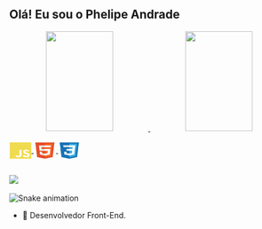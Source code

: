 ## Olá! Eu sou o Phelipe Andrade
<div align="center">
  <a href="https://github.com/phelipe-andrade">
  <img height="180em"  width="49%" src="https://github-readme-stats.vercel.app/api?username=phelipe-andrade&show_icons=true&theme=tokyonight&include_all_commits=true&count_private=true"/>
  <img height="180em" width="49%" src="https://github-readme-stats.vercel.app/api/top-langs/?username=phelipe-andrade&layout=compact&langs_count=7&theme=tokyonight"/>
</div>
<div style="display: inline_block"><br>
  <img align="center" alt="Phelipe-Js" height="30" width="40" src="https://raw.githubusercontent.com/devicons/devicon/master/icons/javascript/javascript-plain.svg">
  <!--<img align="center" alt="Rafa-React" height="30" width="40" src="https://raw.githubusercontent.com/devicons/devicon/master/icons/react/react-original.svg">-->
  <img align="center" alt="Rafa-HTML" height="30" width="40" src="https://raw.githubusercontent.com/devicons/devicon/master/icons/html5/html5-original.svg">
  <img align="center" alt="Rafa-CSS" height="30" width="40" src="https://raw.githubusercontent.com/devicons/devicon/master/icons/css3/css3-original.svg">
</div>

  ##
  
  <div> 
  <a href="https://www.linkedin.com/in/phelipe-d-santos/" target="_blank"><img src="https://img.shields.io/badge/-LinkedIn-%230077B5?style=for-the-badge&logo=linkedin&logoColor=white" target="_blank"></a> 
    
  ![Snake animation](https://github.com/phelipe-andrade/phelipe-andrade/blob/output/github-contribution-grid-snake.svg)
    
</div>

  
- 🔭 Desenvolvedor Front-End.

